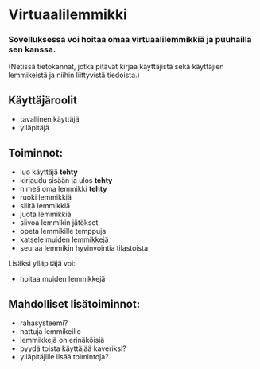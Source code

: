 # Virtuaalilemmikki

### Sovelluksessa voi hoitaa omaa virtuaalilemmikkiä ja puuhailla sen kanssa.
(Netissä tietokannat, jotka pitävät kirjaa käyttäjistä sekä käyttäjien lemmikeistä ja niihin liittyvistä tiedoista.)
## Käyttäjäroolit
- tavallinen käyttäjä
- ylläpitäjä

## Toiminnot:
- luo käyttäjä **tehty**
- kirjaudu sisään ja ulos **tehty**
- nimeä oma lemmikki **tehty**
- ruoki lemmikkiä
- silitä lemmikkiä
- juota lemmikkiä
- siivoa lemmikin jätökset
- opeta lemmikille temppuja
- katsele muiden lemmikkejä
- seuraa lemmikin hyvinvointia tilastoista

Lisäksi ylläpitäjä voi:
- hoitaa muiden lemmikkejä

## Mahdolliset lisätoiminnot:
- rahasysteemi?
- hattuja lemmikeille
- lemmikkejä on erinäköisiä
- pyydä toista käyttäjää kaveriksi?
- ylläpitäjille lisää toimintoja?
